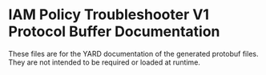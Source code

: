 # IAM Policy Troubleshooter V1 Protocol Buffer Documentation

These files are for the YARD documentation of the generated protobuf files.
They are not intended to be required or loaded at runtime.

